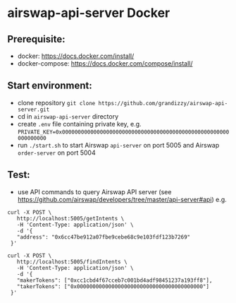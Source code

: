 # airswap-api-server Docker

## Prerequisite:
- docker: https://docs.docker.com/install/
- docker-compose: https://docs.docker.com/compose/install/

## Start environment:
- clone repository `git clone https://github.com/grandizzy/airswap-api-server.git`
- cd in `airswap-api-server` directory
- create `.env` file containing private key, e.g.  
`PRIVATE_KEY=0x00000000000000000000000000000000000000000000000000000000000000`
- run `./start.sh` to start Airswap `api-server` on port 5005 and Airswap `order-server` on port 5004

## Test:
- use API commands to query Airswap API server (see https://github.com/airswap/developers/tree/master/api-server#api) e.g.
```
curl -X POST \
   http://localhost:5005/getIntents \
   -H 'Content-Type: application/json' \
   -d '{
   "address": "0x6cc47be912a07fbe9cebe68c9e103fdf123b7269"
 }'
```

```
curl -X POST \
   http://localhost:5005/findIntents \
   -H 'Content-Type: application/json' \
   -d '{
   "makerTokens": ["0xcc1cbd4f67cceb7c001bd4adf98451237a193ff8"],
   "takerTokens": ["0x0000000000000000000000000000000000000000"]
 }'
```
